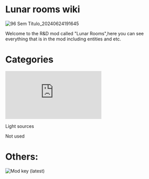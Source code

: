 # Lunar rooms wiki

![96 Sem Título_20240624191645](https://github.com/Redstel/Lunar-rooms-wiki/assets/168801295/ddd7118d-9a76-49a4-aa0c-0aa843687c03)

Welcome to the R&D mod called "Lunar Rooms",here you can see everything that is in the mod including entities and etc. 

# Categories

![Entities](https://github.com/Redstel/Lunar-rooms-wiki/blob/main/Entities.md)

Light sources

Not used
 
 
 
# Others:

![Mod key (latest)](https://www.mediafire.com/file/fj9ongetzhvz32d/Lunar_rooms_V1.6.txt/file)


